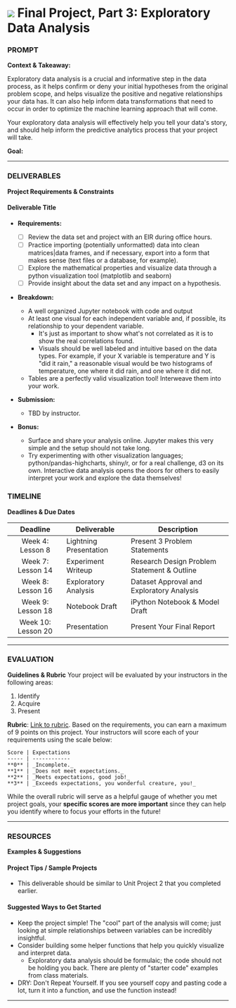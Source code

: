 # ![](https://ga-dash.s3.amazonaws.com/production/assets/logo-9f88ae6c9c3871690e33280fcf557f33.png) Final Project, Part 3: Exploratory Data Analysis

### PROMPT
**Context & Takeaway:**

Exploratory data analysis is a crucial and informative step in the data process, as it helps confirm or deny your initial hypotheses from the original problem scope, and helps visualize the positive and negative relationships your data has. It can also help inform data transformations that need to occur in order to optimize the machine learning approach that will come.

Your exploratory data analysis will effectively help you tell your data's story, and should help inform the predictive analytics process that your project will take.

**Goal:** 

---

### DELIVERABLES
**Project Requirements & Constraints**

#### Deliverable Title

- **Requirements:** 
   * [ ] Review the data set and project with an EIR during office hours.
   * [ ] Practice importing (potentially unformatted) data into clean matrices|data frames, and if necessary, export into a form that makes sense (text files or a database, for example).
   * [ ] Explore the mathematical properties and visualize data through a python visualization tool (matplotlib and seaborn)
   * [ ] Provide insight about the data set and any impact on a hypothesis.

- **Breakdown:** 
   * A well organized Jupyter notebook with code and output
   * At least one visual for each independent variable and, if possible, its relationship to your dependent variable.
      * It's just as important to show what's not correlated as it is to show the real correlations found.
      * Visuals should be well labeled and intuitive based on the data types. For example, if your X variable is temperature and Y is "did it rain," a reasonable visual would be two histograms of temperature, one where it did rain, and one where it did not.
   * Tables are a perfectly valid visualization tool! Interweave them into your work.

- **Submission:**
   - TBD by instructor. 

- **Bonus:**
   - Surface and share your analysis online. Jupyter makes this very simple and the setup should not take long.
   - Try experimenting with other visualization languages; python/pandas-highcharts, shiny/r, or for a real challenge, d3 on its own. Interactive data analysis opens the doors for others to easily interpret your work and explore the data themselves!

### TIMELINE
**Deadlines & Due Dates**

| Deadline | Deliverable| Description |
|:-:|---|---|
| Week 4: Lesson 8 | Lightning Presentation  | Present 3 Problem Statements   |
| Week 7: Lesson 14 | Experiment Writeup  |  Research Design Problem Statement & Outline   |
| Week 8: Lesson 16 | Exploratory Analysis  | Dataset Approval and Exploratory Analysis   |
| Week 9: Lesson 18 | Notebook Draft  |  iPython Notebook & Model Draft  |
| Week 10: Lesson 20 | Presentation  | Present Your Final Report   |

---

### EVALUATION
**Guidelines & Rubric** 
Your project will be evaluated by your instructors in the following areas:

1. Identify
2. Acquire
3. Present

**Rubric**: [Link to rubric](#). Based on the requirements, you can earn a maximum of 9 points on this project. Your instructors will score each of your requirements using the scale below:

    Score | Expectations
    ----- | ------------
    **0** | _Incomplete._
    **1** | _Does not meet expectations._
    **2** | _Meets expectations, good job!_
    **3** | _Exceeds expectations, you wonderful creature, you!_

While the overall rubric will serve as a helpful gauge of whether you met project goals, your __specific scores are more important__ since they can help you identify where to focus your efforts in the future!

---

### RESOURCES
**Examples & Suggestions**

#### Project Tips / Sample Projects
- This deliverable should be similar to Unit Project 2 that you completed earlier.

#### Suggested Ways to Get Started
- Keep the project simple! The "cool" part of the analysis will come; just looking at simple relationships between variables can be incredibly insightful.
- Consider building some helper functions that help you quickly visualize and interpret data. 
   - Exploratory data analysis should be formulaic; the code should not be holding you back. There are plenty of "starter code" examples from class materials.
- DRY: Don't Repeat Yourself. If you see yourself copy and pasting code a lot, turn it into a function, and use the function instead!

---

